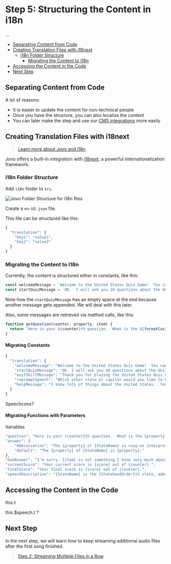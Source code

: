# Step 5: Structuring the Content in i18n

...

* [Separating Content from Code](#separating-content-from-code)
* [Creating Translation Files with i18next](#creating-translation-files-with-i18next)
   * [i18n Folder Structure](#i18n-folder-structure)
	 * [Migrating the Content to i18n](#migrating-the-content-to-i18n)
* [Accessing the Content in the Code](#accessing-the-content-in-the-code)
* [Next Step](#next-step)


## Separating Content from Code

A lot of reasons:

* It is easier to update the content for non-technical people
* Once you have the structure, you can also localize the content
* You can later make the step and use our [CMS integrations](https://www.jovo.tech/docs/cms) more easily


## Creating Translation Files with i18next

> [Learn more about Jovo and i18n](https://www.jovo.tech/docs/output/i18n).

Jovo offers a built-in integration with [i18next](https://www.i18next.com/), a powerful internationalization framework.

### i18n Folder Structure

Add `i18n` folder to `src`.

![Jovo Folder Structure for i18n files](https://www.jovo.tech/img/docs/v2/folder-structure-i18n.jpg)

Create a `en-US.json` file.

This file can be structured like this:

```js
{
  "translation": {
    "key1": "value1",
    "key2": "value2"
  }
}
```

### Migrating the Content to i18n

Currently, the content is structured either in constants, like this:

```js
const welcomeMessage = `Welcome to the United States Quiz Game!  You can ask me about any of the fifty states and their capitals, or you can ask me to start a quiz.  What would you like to do?`;
const startQuizMessage = `OK.  I will ask you 10 questions about the United States. `;
```

Note how the `startQuizMessage` has an empty space at the end because another message gets appended. We will deal with this later.

Also, some messages are retrieved via method calls, like this:

```js
function getQuestion(counter, property, item) {
  return `Here is your ${counter}th question.  What is the ${formatCasing(property)} of ${item.StateName}?`;
}
```

#### Migrating Constants

```js
{
  "translation": {
    "welcomeMessage": "Welcome to the United States Quiz Game!  You can ask me about any of the fifty states and their capitals, or you can ask me to start a quiz.  What would you like to do?",
    "startQuizMessage": "OK. I will ask you 10 questions about the United States.",
    "exitSkillMessage": "Thank you for playing the United States Quiz Game!  Let's play again soon!",
    "repromptSpeech": "Which other state or capital would you like to know about?",
    "helpMessage": "I know lots of things about the United States.  You can ask me about a state or a capital, and I'll tell you what I know.  You can also test your knowledge by asking me to start a quiz.  What would you like to do?"
  }
}
```

Speechcons?



#### Migrating Functions with Parameters

Variables


```js
"question": "Here is your {counter}th question.  What is the {property) of {StateName}?",
"answer": {
	"Abbreviation": "The {property} of {StateName} is <say-as interpret-as='spell-out'>{property}</say-as>.",
	"default": "The {property} of {StateName} is {property}."
},
"badAnswer": "I'm sorry. {item} is not something I know very much about in this skill.",
"currentScore": "Your current score is {score} out of {counter}.",
"finalScore": "Your final score is {score} out of {counter}.",
"speechDescription": "{StateName} is the {StatehoodOrder}th state, admitted to the Union in {StatehoodYear}. The capital of {StateName} is {Capital}, and the abbreviation for {StateName} is <break strength='strong'/><say-as interpret-as='spell-out'>{Abbreviation}</say-as>. I've added {StateName} to your Alexa app. Which other state or capital would you like to know about?"
```




## Accessing the Content in the Code

this.t

this.$speech.t ?



## Next Step

In the next step, we will learn how to keep streaming additional audio files after the first song finished.

> [Step 2: Streaming Multiple Files in a Row](./step-2-stream-multiple-files.md)

<!--[metadata]: { "description": "Learn about the differences of an Alexa Skill project built with the Jovo Framework compared to the Alexa Skills Kit (ASK) SDK.", "author": "jan-koenig" }-->